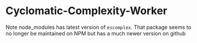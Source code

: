 # Cyclomatic-Complexity-Worker
Note node_modules has latest version of `escomplex`. That package seems to no longer be maintained on NPM but has a much newer version on github
